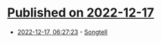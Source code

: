 # [Published on 2022-12-17](index.md)

* [2022-12-17, 06:27:23](https://news.ycombinator.com/item?id=34025377) - [Songtell](https://www.songtell.com/)
